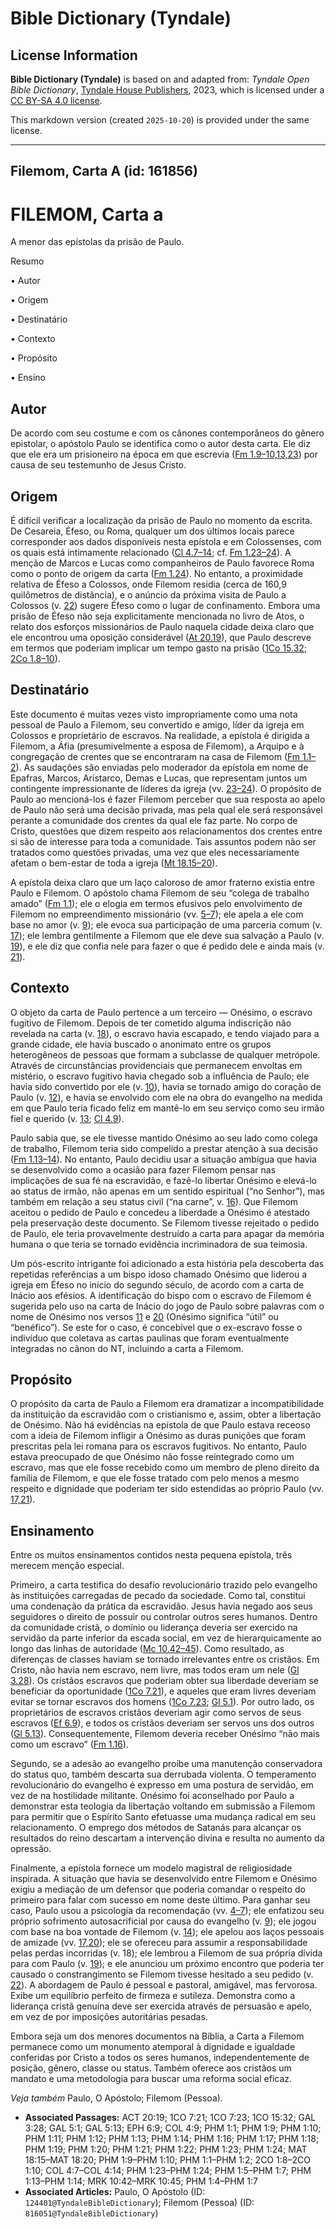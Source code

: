 # Bible Dictionary (Tyndale)

## License Information

**Bible Dictionary (Tyndale)** is based on and adapted from: _Tyndale Open Bible Dictionary_, [Tyndale House Publishers](https://tyndaleopenresources.com/), 2023, which is licensed under a [CC BY-SA 4.0 license](https://creativecommons.org/licenses/by-sa/4.0/legalcode.en).

This markdown version (created `2025-10-20`) is provided under the same license.



--------------------------------

## Filemom, Carta A (id: 161856)

FILEMOM, Carta a
================

A menor das epístolas da prisão de Paulo.

Resumo

• Autor

• Origem

• Destinatário

• Contexto

• Propósito

• Ensino

Autor
-----

De acordo com seu costume e com os cânones contemporâneos do gênero epistolar, o apóstolo Paulo se identifica como o autor desta carta. Ele diz que ele era um prisioneiro na época em que escrevia ([Fm 1\.9–10,13,23](https://ref.ly/Phlm1:9-Phlm1:10)) por causa de seu testemunho de Jesus Cristo.

Origem
------

É difícil verificar a localização da prisão de Paulo no momento da escrita. De Cesareia, Éfeso, ou Roma, qualquer um dos últimos locais parece corresponder aos dados disponíveis nesta epístola e em Colossenses, com os quais está intimamente relacionado ([Cl 4\.7–14](https://ref.ly/Col4:7-Col4:14); cf. [Fm 1\.23–24](https://ref.ly/Phlm1:23-Phlm1:24)). A menção de Marcos e Lucas como companheiros de Paulo favorece Roma como o ponto de origem da carta ([Fm 1\.24](https://ref.ly/Phlm1:24)). No entanto, a proximidade relativa de Éfeso a Colossos, onde Filemom residia (cerca de 160,9 quilômetros de distância), e o anúncio da próxima visita de Paulo a Colossos (v. [22](https://ref.ly/Phlm1:22)) sugere Éfeso como o lugar de confinamento. Embora uma prisão de Éfeso não seja explicitamente mencionada no livro de Atos, o relato dos esforços missionários de Paulo naquela cidade deixa claro que ele encontrou uma oposição considerável ([At 20\.19](https://ref.ly/Acts20:19)), que Paulo descreve em termos que poderiam implicar um tempo gasto na prisão ([1Co 15\.32](https://ref.ly/1Cor15:32); [2Co 1\.8–10](https://ref.ly/2Cor1:8-2Cor1:10)).

Destinatário
------------

Este documento é muitas vezes visto impropriamente como uma nota pessoal de Paulo a Filemom, seu convertido e amigo, líder da igreja em Colossos e proprietário de escravos. Na realidade, a epístola é dirigida a Filemom, a Áfia (presumivelmente a esposa de Filemom), a Arquipo e à congregação de crentes que se encontraram na casa de Filemom ([Fm 1\.1–2](https://ref.ly/Phlm1:1-Phlm1:2)). As saudações são enviadas pelo moderador da epístola em nome de Epafras, Marcos, Aristarco, Demas e Lucas, que representam juntos um contingente impressionante de líderes da igreja (vv. [23–24](https://ref.ly/Phlm1:23-Phlm1:24)). O propósito de Paulo ao mencioná\-los é fazer Filemom perceber que sua resposta ao apelo de Paulo não será uma decisão privada, mas pela qual ele será responsável perante a comunidade dos crentes da qual ele faz parte. No corpo de Cristo, questões que dizem respeito aos relacionamentos dos crentes entre si são de interesse para toda a comunidade. Tais assuntos podem não ser tratados como questões privadas, uma vez que eles necessariamente afetam o bem\-estar de toda a igreja ([Mt 18\.15–20](https://ref.ly/Matt18:15-Matt18:20)).

A epístola deixa claro que um laço caloroso de amor fraterno existia entre Paulo e Filemom. O apóstolo chama Filemom de seu “colega de trabalho amado” ([Fm 1\.1](https://ref.ly/Phlm1:1)); ele o elogia em termos efusivos pelo envolvimento de Filemom no empreendimento missionário (vv. [5–7](https://ref.ly/Phlm1:5-Phlm1:7)); ele apela a ele com base no amor (v. [9](https://ref.ly/Phlm1:9)); ele evoca sua participação de uma parceria comum (v. [17](https://ref.ly/Phlm1:17)); ele lembra gentilmente a Filemom que ele deve sua salvação a Paulo (v. [19](https://ref.ly/Phlm1:19)), e ele diz que confia nele para fazer o que é pedido dele e ainda mais (v. [21](https://ref.ly/Phlm1:21)).

Contexto
--------

O objeto da carta de Paulo pertence a um terceiro — Onésimo, o escravo fugitivo de Filemom. Depois de ter cometido alguma indiscrição não revelada na carta (v. [18](https://ref.ly/Phlm1:18)), o escravo havia escapado, e tendo viajado para a grande cidade, ele havia buscado o anonimato entre os grupos heterogêneos de pessoas que formam a subclasse de qualquer metrópole. Através de circunstâncias providenciais que permanecem envoltas em mistério, o escravo fugitivo havia chegado sob a influência de Paulo; ele havia sido convertido por ele (v. [10](https://ref.ly/Phlm1:10)), havia se tornado amigo do coração de Paulo (v. [12](https://ref.ly/Phlm1:12)), e havia se envolvido com ele na obra do evangelho na medida em que Paulo teria ficado feliz em mantê\-lo em seu serviço como seu irmão fiel e querido (v. [13](https://ref.ly/Phlm1:13); [Cl 4\.9](https://ref.ly/Col4:9)).

Paulo sabia que, se ele tivesse mantido Onésimo ao seu lado como colega de trabalho, Filemom teria sido compelido a prestar atenção à sua decisão ([Fm 1\.13–14](https://ref.ly/Phlm1:13-Phlm1:14)). No entanto, Paulo decidiu usar a situação ambígua que havia se desenvolvido como a ocasião para fazer Filemom pensar nas implicações de sua fé na escravidão, e fazê\-lo libertar Onésimo e elevá\-lo ao status de irmão, não apenas em um sentido espiritual (“no Senhor”), mas também em relação a seu status civil (“na carne”, v. [16](https://ref.ly/Phlm1:16)). Que Filemom aceitou o pedido de Paulo e concedeu a liberdade a Onésimo é atestado pela preservação deste documento. Se Filemom tivesse rejeitado o pedido de Paulo, ele teria provavelmente destruído a carta para apagar da memória humana o que teria se tornado evidência incriminadora de sua teimosia.

Um pós\-escrito intrigante foi adicionado a esta história pela descoberta das repetidas referências a um bispo idoso chamado Onésimo que liderou a igreja em Éfeso no início do segundo século, de acordo com a carta de Inácio aos efésios. A identificação do bispo com o escravo de Filemom é sugerida pelo uso na carta de Inácio do jogo de Paulo sobre palavras com o nome de Onésimo nos versos [11](https://ref.ly/Phlm1:11) e [20](https://ref.ly/Phlm1:20) (Onésimo significa “útil” ou “benéfico”). Se este for o caso, é concebível que o ex\-escravo fosse o indivíduo que coletava as cartas paulinas que foram eventualmente integradas no cânon do NT, incluindo a carta a Filemom.

Propósito
---------

O propósito da carta de Paulo a Filemom era dramatizar a incompatibilidade da instituição da escravidão com o cristianismo e, assim, obter a libertação de Onésimo. Não há evidências na epístola de que Paulo estava receoso com a ideia de Filemom infligir a Onésimo as duras punições que foram prescritas pela lei romana para os escravos fugitivos. No entanto, Paulo estava preocupado de que Onésimo não fosse reintegrado como um escravo, mas que ele fosse recebido como um membro de pleno direito da família de Filemom, e que ele fosse tratado com pelo menos a mesmo respeito e dignidade que poderiam ter sido estendidas ao próprio Paulo (vv. [17,21](https://ref.ly/Phlm1:17)).

Ensinamento
-----------

Entre os muitos ensinamentos contidos nesta pequena epístola, três merecem menção especial.

Primeiro, a carta testifica do desafio revolucionário trazido pelo evangelho às instituições carregadas de pecado da sociedade. Como tal, constitui uma condenação da prática da escravidão. Jesus havia negado aos seus seguidores o direito de possuir ou controlar outros seres humanos. Dentro da comunidade cristã, o domínio ou liderança deveria ser exercido na servidão da parte inferior da escada social, em vez de hierarquicamente ao longo das linhas de autoridade ([Mc 10\.42–45](https://ref.ly/Mark10:42-Mark10:45)). Como resultado, as diferenças de classes haviam se tornado irrelevantes entre os cristãos. Em Cristo, não havia nem escravo, nem livre, mas todos eram um nele ([Gl 3\.28](https://ref.ly/Gal3:28)). Os cristãos escravos que poderiam obter sua liberdade deveriam se beneficiar da oportunidade ([1Co 7\.21](https://ref.ly/1Cor7:21)), e aqueles que eram livres deveriam evitar se tornar escravos dos homens ([1Co 7\.23](https://ref.ly/1Cor7:23); [Gl 5\.1](https://ref.ly/Gal5:1)). Por outro lado, os proprietários de escravos cristãos deveriam agir como servos de seus escravos ([Ef 6\.9](https://ref.ly/Eph6:9)), e todos os cristãos deveriam ser servos uns dos outros ([Gl 5\.13](https://ref.ly/Gal5:13)). Consequentemente, Filemom deveria receber Onésimo “não mais como um escravo” ([Fm 1\.16](https://ref.ly/Phlm1:16)).

Segundo, se a adesão ao evangelho proíbe uma manutenção conservadora do status quo, também descarta sua derrubada violenta. O temperamento revolucionário do evangelho é expresso em uma postura de servidão, em vez de na hostilidade militante. Onésimo foi aconselhado por Paulo a demonstrar esta teologia da libertação voltando em submissão a Filemom para permitir que o Espírito Santo efetuasse uma mudança radical em seu relacionamento. O emprego dos métodos de Satanás para alcançar os resultados do reino descartam a intervenção divina e resulta no aumento da opressão.

Finalmente, a epístola fornece um modelo magistral de religiosidade inspirada. A situação que havia se desenvolvido entre Filemom e Onésimo exigiu a mediação de um defensor que poderia comandar o respeito do primeiro para falar com sucesso em nome deste último. Para ganhar seu caso, Paulo usou a psicologia da recomendação (vv. [4–7](https://ref.ly/Phlm1:4-Phlm1:7)); ele enfatizou seu próprio sofrimento autosacrificial por causa do evangelho (v. [9](https://ref.ly/Phlm1:9)); ele jogou com base na boa vontade de Filemom (v. [14](https://ref.ly/Phlm1:14)); ele apelou aos laços pessoais de amizade (vv. [17,20](https://ref.ly/Phlm1:17)); ele se ofereceu para assumir a responsabilidade pelas perdas incorridas (v. 18\); ele lembrou a Filemom de sua própria dívida para com Paulo (v. [19](https://ref.ly/Phlm1:19)); e ele anunciou um próximo encontro que poderia ter causado o constrangimento se Filemom tivesse hesitado a seu pedido (v. [22](https://ref.ly/Phlm1:22)). A abordagem de Paulo é pessoal e pastoral, amigável, mas fervorosa. Exibe um equilíbrio perfeito de firmeza e sutileza. Demonstra como a liderança cristã genuína deve ser exercida através de persuasão e apelo, em vez de por imposições autoritárias pesadas.

Embora seja um dos menores documentos na Bíblia, a Carta a Filemom permanece como um monumento atemporal à dignidade e igualdade conferidas por Cristo a todos os seres humanos, independentemente de posição, gênero, classe ou status. Também oferece aos cristãos um mandato e uma metodologia para buscar uma reforma social eficaz.

*Veja também* Paulo, O Apóstolo; Filemom (Pessoa).

* **Associated Passages:** ACT 20:19; 1CO 7:21; 1CO 7:23; 1CO 15:32; GAL 3:28; GAL 5:1; GAL 5:13; EPH 6:9; COL 4:9; PHM 1:1; PHM 1:9; PHM 1:10; PHM 1:11; PHM 1:12; PHM 1:13; PHM 1:14; PHM 1:16; PHM 1:17; PHM 1:18; PHM 1:19; PHM 1:20; PHM 1:21; PHM 1:22; PHM 1:23; PHM 1:24; MAT 18:15–MAT 18:20; PHM 1:9–PHM 1:10; PHM 1:1–PHM 1:2; 2CO 1:8–2CO 1:10; COL 4:7–COL 4:14; PHM 1:23–PHM 1:24; PHM 1:5–PHM 1:7; PHM 1:13–PHM 1:14; MRK 10:42–MRK 10:45; PHM 1:4–PHM 1:7
* **Associated Articles:** Paulo, O Apóstolo (ID: `124401@TyndaleBibleDictionary`); Filemom (Pessoa) (ID: `816051@TyndaleBibleDictionary`)

